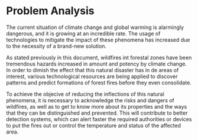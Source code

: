 # Problem Analysis

The current situation of climate change and global warming is 
alarmingly dangerous, and it is growing at an incredible rate. 
The usage of technologies to mitigate the impact of these 
phenomena has increased due to the necessity of a brand-new 
solution. 

As stated previously in this document, wildfires int forestal 
zones have been tremendous hazards increased in amount and 
potency by climate change. In order to dimish the effect that 
this natural disaster has in de areas of interest, various 
technological resources are being applied to discover patterns 
and predict formations of forest fires before they even 
consolidate. 

To achieve the objecive of reducing the inflections of this 
natural phenomena, it is necessary to acknowledge the risks 
and dangers of wildfires, as well as to get to know more about 
its properties and the ways that they can be distinguished and 
prevented. This will contribute to better detection systems, 
which can alert faster the required authorities or devices to 
put the fires out or control the temperature and status of the 
affected area.